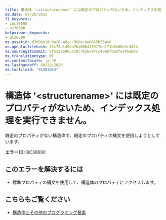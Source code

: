 ```yaml
---
title: 構造体 '<structurename>' には既定のプロパティがないため、インデックス処理を実行できません。
ms.date: 07/20/2015
f1_keywords:
- vbc30690
- bc30690
helpviewer_keywords:
- BC30690
ms.assetid: d3609e1d-0a26-46cc-968a-be8065b554c6
ms.openlocfilehash: 11c73a149da7bd800415917da171b8e68e3c34fb
ms.sourcegitcommit: bf5c5850654187705bc94cc40ebfb62fe346ab02
ms.translationtype: MT
ms.contentlocale: ja-JP
ms.lasthandoff: 09/23/2020
ms.locfileid: "91081064"
---
```

# <a name="structure-structurename-cannot-be-indexed-because-it-has-no-default-property"></a>構造体 '\<structurename>' には既定のプロパティがないため、インデックス処理を実行できません。

既定のプロパティがない構造体で、既定のプロパティの構文を使用しようとしています。  
  
 **エラー ID:** BC30690  
  
## <a name="to-correct-this-error"></a>このエラーを解決するには  
  
- 標準プロパティの構文を使用して、構造体のプロパティにアクセスします。  
  
## <a name="see-also"></a>こちらもご覧ください

- [構造体とその他のプログラミング要素](../programming-guide/language-features/data-types/structures-and-other-programming-elements.md)
